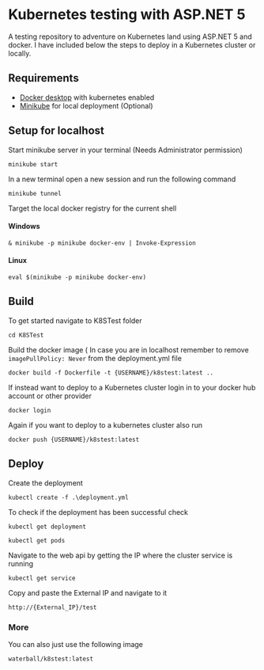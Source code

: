 # Kubernetes testing with ASP.NET 5

A testing repository to adventure on Kubernetes land using ASP.NET 5 and docker. I have included below the steps to deploy in a Kubernetes cluster or locally.

## Requirements

- [Docker desktop](https://www.docker.com/products/docker-desktop) with kubernetes enabled
- [Minikube](https://minikube.sigs.k8s.io/docs/start/) for local deployment (Optional)

## Setup for localhost

Start minikube server in your terminal (Needs Administrator permission)
```
minikube start
```

In a new terminal open a new session and run the following command
```
minikube tunnel
```

Target the local docker registry for the current shell

#### Windows
```
& minikube -p minikube docker-env | Invoke-Expression
```

#### Linux
```
eval $(minikube -p minikube docker-env)
```

## Build

To get started navigate to K8STest folder

```
cd K8STest
```

Build the docker image ( In case you are in localhost remember to remove `imagePullPolicy: Never` from the deployment.yml file

```
docker build -f Dockerfile -t {USERNAME}/k8stest:latest ..
```

If instead want to deploy to a Kubernetes cluster login in to your docker hub account or other provider
```
docker login
```

Again if you want to deploy to a kubernetes cluster also run

```
docker push {USERNAME}/k8stest:latest
```

## Deploy

Create the deployment 

```
kubectl create -f .\deployment.yml
```

To check if the deployment has been successful check

```
kubectl get deployment

kubectl get pods
```

Navigate to the web api by getting the IP where the cluster service is running

```
kubectl get service
```

Copy and paste the External IP and navigate to it
```
http://{External_IP}/test
```

### More

You can also just use the following image

```
waterball/k8stest:latest
```






